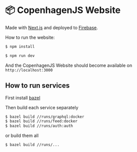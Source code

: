 # 📦 CopenhagenJS Website

Made with [Next.js](https://nextjs.org/) and deployed to [Firebase](https://firebase.google.com/).

How to run the website:

```bash
$ npm install
```

```bash
$ npm run dev
```

And the CopenhagenJS Website should become available on `http://localhost:3000`

## How to run services

First install [bazel](https://bazel.build/)

Then build each service separately

```bash
$ bazel build //runs/graphql:docker
$ bazel build //runs/feed:docker
$ bazel build //runs/auth:auth
```

or build them all

```bash
$ bazel build //runs/...
```
